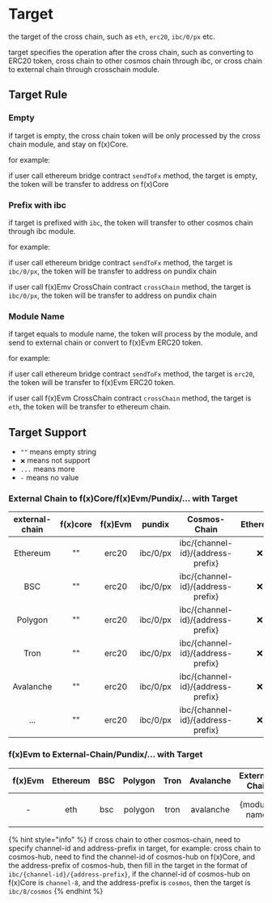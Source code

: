 # Target

the target of the cross chain, such as `eth`, `erc20`, `ibc/0/px` etc.

target specifies the operation after the cross chain, such as converting to ERC20 token, cross chain to other cosmos
chain through ibc, or cross chain to external chain through crosschain module.

## Target Rule

### Empty

if target is empty, the cross chain token will be only processed by the cross chain module, and stay on f(x)Core.

for example:

if user call ethereum bridge contract `sendToFx` method, the target is empty, the token will be transfer to address on
f(x)Core


### Prefix with ibc

if target is prefixed with `ibc`, the token will transfer to other cosmos chain through ibc module.

for example:

if user call ethereum bridge contract `sendToFx` method, the target is `ibc/0/px`, the token will be transfer to address
on pundix chain

if user call f(x)Emv CrossChain contract `crossChain` method, the target is `ibc/0/px`, the token will be transfer to
address on pundix chain

### Module Name

if target equals to module name, the token will process by the module, and send to external chain or convert to f(x)Evm
ERC20 token.

for example:

if user call ethereum bridge contract `sendToFx` method, the target is `erc20`, the token will be transfer to f(x)Evm
ERC20 token.

if user call f(x)Evm CrossChain contract `crossChain` method, the target is `eth`, the token will be transfer to ethereum chain.


## Target Support

* `""` means empty string
* `❌` means not support
* `...` means more
* `-` means no value

### External Chain to f(x)Core/f(x)Evm/Pundix/... with Target

| external-chain | f(x)core | f(x)Evm |  pundix  |           Cosmos-Chain            | Ethereum | BSC | External-Chain |
|:--------------:|:--------:|:-------:|:--------:|:---------------------------------:|:--------:|:---:|:--------------:|
|    Ethereum    |    ""    |  erc20  | ibc/0/px | ibc/{channel-id}/{address-prefix} |    ❌     |  ❌  |       ❌        |
|      BSC       |    ""    |  erc20  | ibc/0/px | ibc/{channel-id}/{address-prefix} |    ❌     |  ❌  |       ❌        |
|    Polygon     |    ""    |  erc20  | ibc/0/px | ibc/{channel-id}/{address-prefix} |    ❌     |  ❌  |       ❌        |
|      Tron      |    ""    |  erc20  | ibc/0/px | ibc/{channel-id}/{address-prefix} |    ❌     |  ❌  |       ❌        |
|   Avalanche    |    ""    |  erc20  | ibc/0/px | ibc/{channel-id}/{address-prefix} |    ❌     |  ❌  |       ❌        |
|      ...       |    ""    |  erc20  | ibc/0/px | ibc/{channel-id}/{address-prefix} |    ❌     |  ❌  |       ❌        |

### f(x)Evm to External-Chain/Pundix/... with Target

| f(x)Evm | Ethereum | BSC | Polygon | Tron | Avalanche | External-Chain |  Pundix  |           Cosmos-Chain            | f(x)Core | f(x)Evm |
|:-------:|:--------:|:---:|:-------:|:----:|:---------:|:--------------:|:--------:|:---------------------------------:|:--------:|:-------:|
|    -    |   eth    | bsc | polygon | tron | avalanche | {module-name}  | ibc/0/px | ibc/{channel-id}/{address-prefix} |    ❌     |    ❌    |


{% hint style="info" %}
if cross chain to other cosmos-chain, need to specify channel-id and address-prefix in target, for example: cross chain
to cosmos-hub, need to find the channel-id of cosmos-hub on f(x)Core, and the address-prefix of cosmos-hub, then fill in
the target in the format of `ibc/{channel-id}/{address-prefix}`, if the channel-id of cosmos-hub on f(x)Core is `channel-8`,
and the address-prefix is `cosmos`, then the target is `ibc/8/cosmos`
{% endhint %}